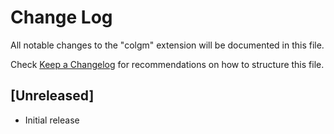 # Change Log

All notable changes to the "colgm" extension will be documented in this file.

Check [Keep a Changelog](http://keepachangelog.com/) for recommendations on how to structure this file.

## [Unreleased]

- Initial release